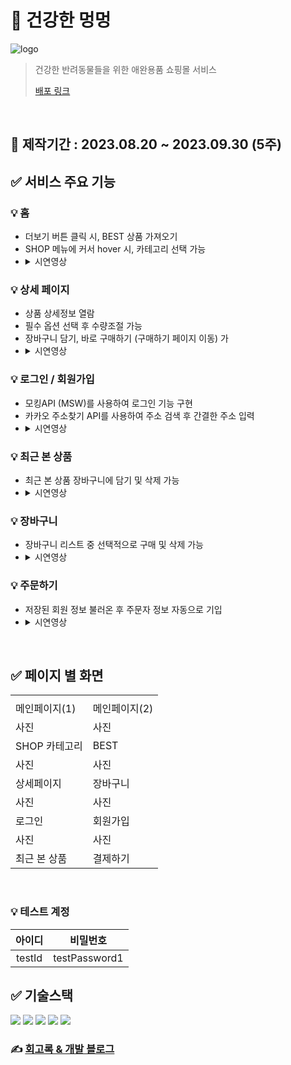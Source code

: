 # 🐶 건강한 멍멍
![logo](https://github.com/mimkong/meongmeong/assets/104357796/cbfac2df-7d32-4770-b6c1-b079b52b8b10)
> 건강한 반려동물들을 위한 애완용품 쇼핑몰 서비스
>
> [배포 링크](https://meongmeong.vercel.app/)
<br>

## 📅 제작기간 : 2023.08.20 ~ 2023.09.30 (5주)

## ✅ 서비스 주요 기능
### 💡 홈
- 더보기 버튼 클릭 시, BEST 상품 가져오기
- SHOP 메뉴에 커서 hover 시, 카테고리 선택 가능
- <details><summary>시연영상</summary> </details>

### 💡 상세 페이지
- 상품 상세정보 열람
- 필수 옵션 선택 후 수량조절 가능
- 장바구니 담기, 바로 구매하기 (구매하기 페이지 이동) 가
- <details><summary>시연영상</summary> </details>

### 💡 로그인 / 회원가입
- 모킹API (MSW)를 사용하여 로그인 기능 구현
- 카카오 주소찾기 API를 사용하여 주소 검색 후 간결한 주소 입력
- <details><summary>시연영상</summary> </details>

### 💡 최근 본 상품
- 최근 본 상품 장바구니에 담기 및 삭제 가능
- <details><summary>시연영상</summary> </details>

### 💡 장바구니
- 장바구니 리스트 중 선택적으로 구매 및 삭제 가능
- <details><summary>시연영상</summary> </details>

### 💡 주문하기
- 저장된 회원 정보 불러온 후 주문자 정보 자동으로 기입
- <details><summary>시연영상</summary> </details>
<br>

## ✅ 페이지 별 화면

|||
|------|------|
|||
|메인페이지(1)|메인페이지(2)|
|사진|사진|
|SHOP 카테고리|BEST|
|사진|사진|
|상세페이지|장바구니|
|사진|사진|
|로그인|회원가입|
|사진|사진|
|최근 본 상품|결제하기|

<br>

### 💡 테스트 계정
|아이디|비밀번호|
|:---:|:---:|
|testId|testPassword1|


## ✅ 기술스택
<img src="https://img.shields.io/badge/html5-E34F26?style=for-the-badge&logo=html5&logoColor=white"> <img src="https://img.shields.io/badge/CSS-1572B6?style=for-the-badge&logo=CSS3&logoColor=white"> <img src="https://img.shields.io/badge/JavaScript-F7DF1E?style=for-the-badge&logo=JavaScript&logoColor=white"> <img src="https://img.shields.io/badge/React-61DAFB?style=for-the-badge&logo=React&logoColor=white"> <img src="https://img.shields.io/badge/Redux-764ABC?style=for-the-badge&logo=Redux&logoColor=white">

### ✍ [회고록 & 개발 블로그](https://velog.io/@x5foddl/Project-%EC%87%BC%ED%95%91%EB%AA%B0-%EA%B8%B0%ED%9A%8D%EC%95%88)


